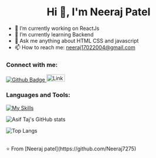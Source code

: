  <h1 align="center">Hi 👋, I'm Neeraj Patel</h1>

- 🔭 I’m currently working on ReactJs
- 🌱 I’m currently learning Backend
- 💬 Ask me anything about HTML CSS and javascript 
- 📫 How to reach me: neeraj17022004@gmail.com
  
### Connect with me:
<div id="badges">
  <a href="https://github.com/Neeraj7275">
    <img src="https://img.shields.io/badge/Github-white?style=for-the-badge&logo=Github&logoColor=black" alt="Github Badge"/>
  </a>
   <a href="https://www.linkedin.com/in/neeraj-patel-763b3229a/">
    <img src="https://play-lh.googleusercontent.com/kMofEFLjobZy_bCuaiDogzBcUT-dz3BBbOrIEjJ-hqOabjK8ieuevGe6wlTD15QzOqw" alt="LinkedIn" width="50px" height="20px"/>
  </a>
</div>

### Languages and Tools:
[![My Skills](https://skillicons.dev/icons?i=flutter,github,git,figma)](https://skillicons.dev)

![Asif Taj's GitHub stats](https://github-readme-stats.vercel.app/api?username=axiftaj&show_icons=true&theme=dark)

![Top Langs](https://github-readme-stats.vercel.app/api/top-langs/?username=axiftaj&theme=dark)


<br>
⭐️ From [Neeraj patel](https://github.com/Neeraj7275)
